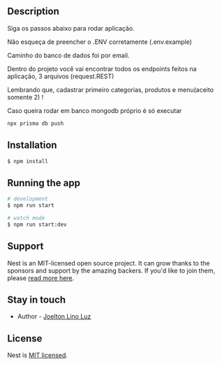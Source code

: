 ## Description

Siga os passos abaixo para rodar aplicação.

Não esqueça de preencher o .ENV corretamente (.env.example)

Caminho do banco de dados foi por email.

Dentro do projeto você vai encontrar todos os endpoints feitos na aplicação, 3 arquivos (request.REST)

Lembrando que, cadastrar primeiro categorias, produtos e menu(aceito somente 2) !

Caso queira rodar em banco mongodb próprio é só executar

```bash
npx prisma db push
```


## Installation

```bash
$ npm install
```

## Running the app

```bash
# development
$ npm run start

# watch mode
$ npm run start:dev
```

## Support

Nest is an MIT-licensed open source project. It can grow thanks to the sponsors and support by the amazing backers. If you'd like to join them, please [read more here](https://docs.nestjs.com/support).

## Stay in touch

- Author - [Joelton Lino Luz](https://linkedin.com/in/joeltonluz)

## License

Nest is [MIT licensed](LICENSE).
